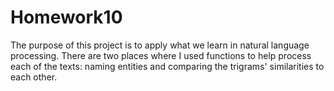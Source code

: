 # Homework10
The purpose of this project is to apply what we learn in natural language processing. There are two places where I used functions to help process each of the texts: naming entities and comparing the trigrams' similarities to each other.
